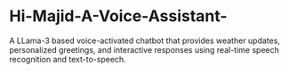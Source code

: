 # Hi-Majid-A-Voice-Assistant-
A LLama-3 based voice-activated chatbot that provides weather updates, personalized greetings, and interactive responses using real-time speech recognition and text-to-speech.
